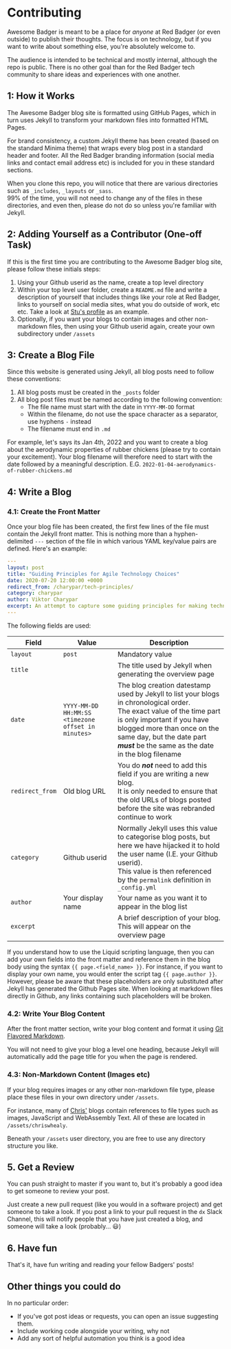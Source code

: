 # Contributing

Awesome Badger is meant to be a place for _anyone_ at Red Badger (or even outside) to publish their thoughts. The focus is on technology, but if you want to write about something else, you're absolutely welcome to.

The audience is intended to be technical and mostly internal, although the repo is public. There is no other goal than for the Red Badger tech community to share ideas and experiences with one another.

## 1: How it Works

The Awesome Badger blog site is formatted using GitHub Pages, which in turn uses Jekyll to transform your markdown files into formatted HTML Pages.

For brand consistency, a custom Jekyll theme has been created (based on the standard Minima theme) that wraps every blog post in a standard header and footer.  All the Red Badger branding information (social media links and contact email address etc) is included for you in these standard sections.

When you clone this repo, you will notice that there are various directories such as `_includes`, `_layouts` or `_sass`.<br>
99% of the time, you will not need to change any of the files in these directories, and even then, please do not do so unless you're familiar with Jekyll.

## 2: Adding Yourself as a Contributor (One-off Task)

If this is the first time you are contributing to the Awesome Badger blog site, please follow these initials steps:

1. Using your Github userid as the name, create a top level directory
1. Within your top level user folder, create a `README.md` file and write a description of yourself that includes things like your role at Red Badger, links to yourself on social media sites, what you do outside of work, etc etc.  Take a look at [Stu's profile][stu] as an example.
1. Optionally, if you want your blogs to contain images and other non-markdown files, then using your Github userid again, create your own subdirectory under `/assets`

## 3: Create a Blog File

Since this website is generated using Jekyll, all blog posts need to follow these conventions:

1. All blog posts must be created in the `_posts` folder
1. All blog post files must be named according to the following convention:
   * The file name must start with the date in `YYYY-MM-DD` format
   * Within the filename, do not use the space character as a separator, use hyphens `-` instead
   * The filename must end in `.md`

  For example, let's says its Jan 4th, 2022 and you want to create a blog about the aerodynamic properties of rubber chickens (please try to contain your excitement).  Your blog filename will therefore need to start with the date followed by a meaningful description.  E.G. `2022-01-04-aerodynamics-of-rubber-chickens.md`

## 4: Write a Blog

### 4.1: Create the Front Matter

Once your blog file has been created, the first few lines of the file must contain the Jekyll front matter.  This is nothing more than a hyphen-delimited `---` section of the file in which various YAML key/value pairs are defined.  Here's an example:

```yaml
---
layout: post
title: "Guiding Principles for Agile Technology Choices"
date: 2020-07-20 12:00:00 +0000
redirect_from: /charypar/tech-principles/
category: charypar
author: Viktor Charypar
excerpt: An attempt to capture some guiding principles for making technology choices - picking tools, tech stacks and making architecture decisions.
---
```

The following fields are used:

| Field | Value | Description
|---|---|---
| `layout` | `post` | Mandatory value
| `title` | | The title used by Jekyll when generating the overview page
| `date` | `YYYY-MM-DD HH:MM:SS <timezone offset in minutes>` | The blog creation datestamp used by Jekyll to list your blogs in chronological order.<br>The exact value of the time part is only important if you have blogged more than once on the same day, but the date part ***must*** be the same as the date in the blog filename
| `redirect_from` | Old blog URL | You do ***not*** need to add this field if you are writing a new blog.<br>It is only needed to ensure that the old URLs of blogs posted before the site was rebranded continue to work
| `category` | Github userid | Normally Jekyll uses this value to categorise blog posts, but here we have hijacked it to hold the user name (I.E. your Github userid).<br>This value is then referenced by the `permalink` definition in `_config.yml`
| `author` | Your display name | Your name as you want it to appear in the blog list
| `excerpt` | | A brief description of your blog.  This will appear on the overview page

If you understand how to use the Liquid scripting language, then you can add your own fields into the front matter and reference them in the blog body using the syntax `{{ page.<field_name> }}`.  For instance, if you want to display your own name, you would enter the script tag `{{ page.author }}`.  However, please be aware that these placeholders are only substituted after Jekyll has generated the Github Pages site.  When looking at markdown files directly in Github, any links containing such placeholders will be broken.

### 4.2: Write Your Blog Content

After the front matter section, write your blog content and format it using [Git Flavored Markdown](https://docs.gitlab.com/ee/user/markdown.html).

You will not need to give your blog a level one heading, because Jekyll will automatically add the page title for you when the page is rendered.

### 4.3: Non-Markdown Content (Images etc)

If your blog requires images or any other non-markdown file type, please place these files in your own directory under `/assets`.

For instance, many of [Chris'][chris] blogs contain references to file types such as images, JavaScript and WebAssembly Text. All of these are located in `/assets/chriswhealy`.

Beneath your `/assets` user directory, you are free to use any directory structure you like.

## 5. Get a Review

You can push straight to master if you want to, but it's probably a good idea to get someone to review your post.

Just create a new pull request (like you would in a software project) and get someone to take a look.  If you post a link to your pull request in the `dx` Slack Channel, this will notify people that you have just created a blog, and someone will take a look (probably... 😃)

## 6. Have fun

That's it, have fun writing and reading your fellow Badgers' posts!

## Other things you could do

In no particular order:

- If you've got post ideas or requests, you can open an issue suggesting them.
- Include working code alongside your writing, why not
- Add any sort of helpful automation you think is a good idea

[stu]: stuartharris/
[chris]: chriswhealy/
